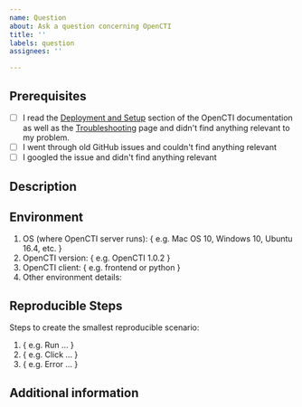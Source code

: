 ```yaml
---
name: Question
about: Ask a question concerning OpenCTI
title: ''
labels: question
assignees: ''

---
```


## Prerequisites

- [ ] I read the [Deployment and Setup](https://www.notion.so/OpenCTI-Public-Knowledge-Base-d411e5e477734c59887dad3649f20518) section of the OpenCTI documentation as well as the [Troubleshooting](https://www.notion.so/Troubleshooting-ebc8fb04137d495aad917bc20340b9a6) page and didn't find anything relevant to my problem.
- [ ] I went through old GitHub issues and couldn't find anything relevant
- [ ] I googled the issue and didn't find anything relevant

## Description

<!-- Please provide a clear and concise description of your question. -->

## Environment

1. OS (where OpenCTI server runs): { e.g. Mac OS 10, Windows 10, Ubuntu 16.4, etc. }
2. OpenCTI version: { e.g. OpenCTI 1.0.2 }
3. OpenCTI client: { e.g. frontend or python }
4. Other environment details:

## Reproducible Steps

Steps to create the smallest reproducible scenario:
1. { e.g. Run ... }
2. { e.g. Click ... }
3. { e.g. Error ... }

## Additional information

<!-- Any additional information, including logs or screenshots if you have any. -->
